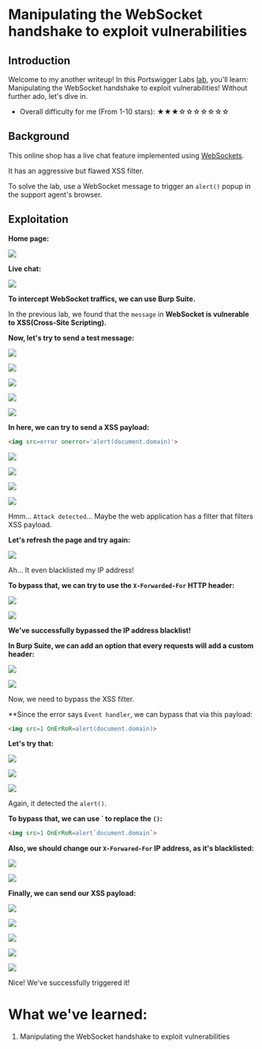 # Manipulating the WebSocket handshake to exploit vulnerabilities

## Introduction

Welcome to my another writeup! In this Portswigger Labs [lab](https://portswigger.net/web-security/websockets/lab-manipulating-handshake-to-exploit-vulnerabilities), you'll learn: Manipulating the WebSocket handshake to exploit vulnerabilities! Without further ado, let's dive in.

- Overall difficulty for me (From 1-10 stars): ★★★☆☆☆☆☆☆☆

## Background

This online shop has a live chat feature implemented using [WebSockets](https://portswigger.net/web-security/websockets).

It has an aggressive but flawed XSS filter.

To solve the lab, use a WebSocket message to trigger an `alert()` popup in the support agent's browser.

## Exploitation

**Home page:**

![](https://github.com/siunam321/CTF-Writeups/blob/main/Portswigger-Labs/WebSockets/WS-2/images/Pasted%20image%2020221219012019.png)

**Live chat:**

![](https://github.com/siunam321/CTF-Writeups/blob/main/Portswigger-Labs/WebSockets/WS-2/images/Pasted%20image%2020221219012033.png)

**To intercept WebSocket traffics, we can use Burp Suite.**

In the previous lab, we found that the `message` in **WebSocket is vulnerable to XSS(Cross-Site Scripting).**

**Now, let's try to send a test message:**

![](https://github.com/siunam321/CTF-Writeups/blob/main/Portswigger-Labs/WebSockets/WS-2/images/Pasted%20image%2020221219012402.png)

![](https://github.com/siunam321/CTF-Writeups/blob/main/Portswigger-Labs/WebSockets/WS-2/images/Pasted%20image%2020221219012411.png)

![](https://github.com/siunam321/CTF-Writeups/blob/main/Portswigger-Labs/WebSockets/WS-2/images/Pasted%20image%2020221219012419.png)

![](https://github.com/siunam321/CTF-Writeups/blob/main/Portswigger-Labs/WebSockets/WS-2/images/Pasted%20image%2020221219012438.png)

![](https://github.com/siunam321/CTF-Writeups/blob/main/Portswigger-Labs/WebSockets/WS-2/images/Pasted%20image%2020221219012449.png)

**In here, we can try to send a XSS payload:**
```html
<img src=error onerror='alert(document.domain)'>
```

![](https://github.com/siunam321/CTF-Writeups/blob/main/Portswigger-Labs/WebSockets/WS-2/images/Pasted%20image%2020221219012635.png)

![](https://github.com/siunam321/CTF-Writeups/blob/main/Portswigger-Labs/WebSockets/WS-2/images/Pasted%20image%2020221219012646.png)

![](https://github.com/siunam321/CTF-Writeups/blob/main/Portswigger-Labs/WebSockets/WS-2/images/Pasted%20image%2020221219012655.png)

![](https://github.com/siunam321/CTF-Writeups/blob/main/Portswigger-Labs/WebSockets/WS-2/images/Pasted%20image%2020221219012746.png)

Hmm... `Attack detected`... Maybe the web application has a filter that filters XSS payload.

**Let's refresh the page and try again:**

![](https://github.com/siunam321/CTF-Writeups/blob/main/Portswigger-Labs/WebSockets/WS-2/images/Pasted%20image%2020221219012922.png)

Ah... It even blacklisted my IP address!

**To bypass that, we can try to use the `X-Forwarded-For` HTTP header:**

![](https://github.com/siunam321/CTF-Writeups/blob/main/Portswigger-Labs/WebSockets/WS-2/images/Pasted%20image%2020221219013110.png)

![](https://github.com/siunam321/CTF-Writeups/blob/main/Portswigger-Labs/WebSockets/WS-2/images/Pasted%20image%2020221219013130.png)

**We've successfully bypassed the IP address blacklist!**

**In Burp Suite, we can add an option that every requests will add a custom header:**

![](https://github.com/siunam321/CTF-Writeups/blob/main/Portswigger-Labs/WebSockets/WS-2/images/Pasted%20image%2020221219013243.png)

![](https://github.com/siunam321/CTF-Writeups/blob/main/Portswigger-Labs/WebSockets/WS-2/images/Pasted%20image%2020221219013316.png)

Now, we need to bypass the XSS filter.

**Since the error says `Event handler`, we can bypass that via this payload:
```html
<img src=1 OnErRoR=alert(document.domain)>
```

**Let's try that:**

![](https://github.com/siunam321/CTF-Writeups/blob/main/Portswigger-Labs/WebSockets/WS-2/images/Pasted%20image%2020221219014100.png)

![](https://github.com/siunam321/CTF-Writeups/blob/main/Portswigger-Labs/WebSockets/WS-2/images/Pasted%20image%2020221219014113.png)

![](https://github.com/siunam321/CTF-Writeups/blob/main/Portswigger-Labs/WebSockets/WS-2/images/Pasted%20image%2020221219014655.png)

Again, it detected the `alert()`.

**To bypass that, we can use \` to replace the `()`:**
```html
<img src=1 OnErRoR=alert`document.domain`>
```

**Also, we should change our `X-Forwared-For` IP address, as it's blacklisted:**

![](https://github.com/siunam321/CTF-Writeups/blob/main/Portswigger-Labs/WebSockets/WS-2/images/Pasted%20image%2020221219014925.png)

![](https://github.com/siunam321/CTF-Writeups/blob/main/Portswigger-Labs/WebSockets/WS-2/images/Pasted%20image%2020221219014936.png)

**Finally, we can send our XSS payload:**

![](https://github.com/siunam321/CTF-Writeups/blob/main/Portswigger-Labs/WebSockets/WS-2/images/Pasted%20image%2020221219015432.png)

![](https://github.com/siunam321/CTF-Writeups/blob/main/Portswigger-Labs/WebSockets/WS-2/images/Pasted%20image%2020221219015440.png)

![](https://github.com/siunam321/CTF-Writeups/blob/main/Portswigger-Labs/WebSockets/WS-2/images/Pasted%20image%2020221219015447.png)

![](https://github.com/siunam321/CTF-Writeups/blob/main/Portswigger-Labs/WebSockets/WS-2/images/Pasted%20image%2020221219015518.png)

![](https://github.com/siunam321/CTF-Writeups/blob/main/Portswigger-Labs/WebSockets/WS-2/images/Pasted%20image%2020221219015525.png)

Nice! We've successfully triggered it!

# What we've learned:

1. Manipulating the WebSocket handshake to exploit vulnerabilities